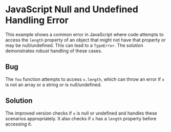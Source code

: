 # JavaScript Null and Undefined Handling Error

This example shows a common error in JavaScript where code attempts to access the `length` property of an object that might not have that property or may be null/undefined.  This can lead to a `TypeError`.  The solution demonstrates robust handling of these cases.

## Bug

The `foo` function attempts to access `x.length`, which can throw an error if `x` is not an array or a string or is null/undefined. 

## Solution

The improved version checks if `x` is null or undefined and handles these scenarios appropriately.  It also checks if `x` has a `length` property before accessing it.